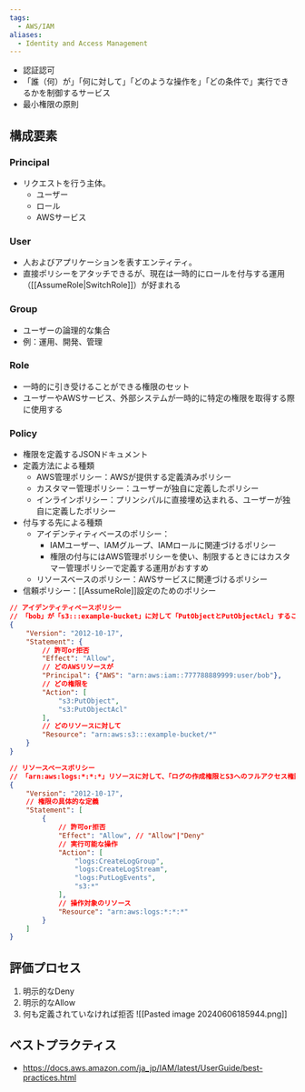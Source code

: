 ```yaml
---
tags:
  - AWS/IAM
aliases:
  - Identity and Access Management
---
```

- 認証認可
- 「誰（何）が」「何に対して」「どのような操作を」「どの条件で」実行できるかを制御するサービス
- 最小権限の原則
## 構成要素
### Principal
- リクエストを行う主体。
	- ユーザー
	- ロール
	- AWSサービス
### User
- 人およびアプリケーションを表すエンティティ。
- 直接ポリシーをアタッチできるが、現在は一時的にロールを付与する運用（[[AssumeRole|SwitchRole]]）が好まれる
### Group
- ユーザーの論理的な集合
- 例：運用、開発、管理
### Role
- 一時的に引き受けることができる権限のセット
- ユーザーやAWSサービス、外部システムが一時的に特定の権限を取得する際に使用する
### Policy
- 権限を定義するJSONドキュメント
- 定義方法による種類
	- AWS管理ポリシー：AWSが提供する定義済みポリシー
	- カスタマー管理ポリシー：ユーザーが独自に定義したポリシー
	- インラインポリシー：プリンシパルに直接埋め込まれる、ユーザーが独自に定義したポリシー
- 付与する先による種類
	- アイデンティティベースのポリシー：
		- IAMユーザー、IAMグループ、IAMロールに関連づけるポリシー
		- 権限の付与にはAWS管理ポリシーを使い、制限するときにはカスタマー管理ポリシーで定義する運用がおすすめ
	- リソースベースのポリシー：AWSサービスに関連づけるポリシー
- 信頼ポリシー：[[AssumeRole]]設定のためのポリシー
```json
// アイデンティティベースポリシー
// 「bob」が「s3:::example-bucket」に対して「PutObjectとPutObjectAcl」することを「許可」する
{
	"Version": "2012-10-17",
	"Statement": {
		// 許可or拒否
		"Effect": "Allow",
		// どのAWSリソースが
		"Principal": {"AWS": "arn:aws:iam::777788889999:user/bob"},
		// どの権限を
		"Action": [
			"s3:PutObject",
			"s3:PutObjectAcl"
		],
		// どのリソースに対して
		"Resource": "arn:aws:s3:::example-bucket/*"
	}
}

// リソースベースポリシー
// 「arn:aws:logs:*:*:*」リソースに対して、「ログの作成権限とS3へのフルアクセス権限」を「許可」する
{
	"Version": "2012-10-17",
	// 権限の具体的な定義
	"Statement": [
		{
			// 許可or拒否
			"Effect": "Allow", // "Allow"|"Deny"
			// 実行可能な操作
			"Action": [
				"logs:CreateLogGroup",
				"logs:CreateLogStream",
				"logs:PutLogEvents",
				"s3:*"
			],
			// 操作対象のリソース
			"Resource": "arn:aws:logs:*:*:*"
		}
	]
}

```
## 評価プロセス
1. 明示的なDeny
2. 明示的なAllow
3. 何も定義されていなければ拒否
![[Pasted image 20240606185944.png]]
## ベストプラクティス
- https://docs.aws.amazon.com/ja_jp/IAM/latest/UserGuide/best-practices.html

